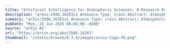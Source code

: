 ```yaml
---
title: "Artificial Intelligence for Atmospheric Sciences: A Research Roadmap"
description: "arXiv:2506.16281v1 Announce Type: cross Abstract: Atmospheric sciences are crucial for understanding environmental phenomena ranging from air quality to extreme weather events, and climate change. Recent breakthroughs in sensing, communication, computing, and Artificial Intelligence (AI) have significantly advanced atmospheric sciences, enabling the generation of vast amounts of data through long-term Earth observations and providing powerful tools for analyzing atmospheric phenomena and predicting natural disasters. This paper contributes a critical interdisciplinary overview that bridges the fields of atmospheric science and computer science, highlighting the transformative potential of AI in atmospheric research. We identify key challenges associated with integrating AI into atmospheric research, including issues related to big data and infrastructure, and provide a detailed research roadmap that addresses both current and emerging challenges."
summary: "arXiv:2506.16281v1 Announce Type: cross Abstract: Atmospheric sciences are crucial for understanding environmental phenomena ranging from air quality to extreme weather events, and climate change. Recent breakthroughs in sensing, communication, computing, and Artificial Intelligence (AI) have significantly advanced atmospheric sciences, enabling the generation of vast amounts of data through long-term Earth observations and providing powerful tools for analyzing atmospheric phenomena and predicting natural disasters. This paper contributes a critical interdisciplinary overview that bridges the fields of atmospheric science and computer science, highlighting the transformative potential of AI in atmospheric research. We identify key challenges associated with integrating AI into atmospheric research, including issues related to big data and infrastructure, and provide a detailed research roadmap that addresses both current and emerging challenges."
pubDate: "Mon, 23 Jun 2025 00:00:00 -0400"
source: "arXiv AI"
url: "https://arxiv.org/abs/2506.16281"
thumbnail: "/static/browse/0.3.4/images/arxiv-logo-fb.png"
---
```


